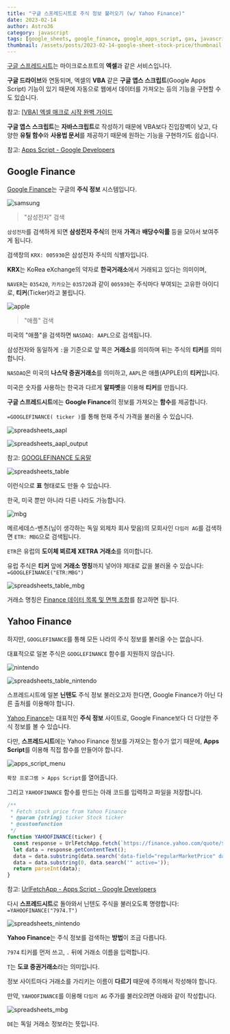 ```yaml
---
title: "구글 스프레드시트로 주식 정보 불러오기 (w/ Yahoo Finance)"
date: 2023-02-14
author: Astro36
category: javascript
tags: [google_sheets, google_finance, google_apps_script, gas, javascript]
thumbnail: /assets/posts/2023-02-14-google-sheet-stock-price/thumbnail.jpg
---
```


[구글 스프레드시트](https://www.google.com/intl/ko/sheets/about/)는 마이크로소프트의 **엑셀**과 같은 서비스입니다.

**구글 드라이브**와 연동되며, 엑셀의 **VBA** 같은 **구글 앱스 스크립트**(Google Apps Script) 기능이 있기 때문에 자동으로 웹에서 데이터를 가져오는 등의 기능을 구현할 수도 있습니다.

참고: [[VBA] 엑셀 매크로 시작 완벽 가이드](https://kukuta.tistory.com/397)

**구글 앱스 스크립트**는 **자바스크립트**로 작성하기 때문에 VBA보다 진입장벽이 낮고, 다양한 **유틸 함수**와 **사용법 문서**를 제공하기 때문에 원하는 기능을 구현하기도 쉽습니다.

참고: [Apps Script - Google Developers](https://developers.google.com/apps-script/reference?hl=ko)

## Google Finance

[Google Finance](https://www.google.com/finance/)는 구글의 **주식 정보** 시스템입니다.

![samsung](/assets/posts/2023-02-14-google-sheet-stock-price/samsung.png)

> "삼성전자" 검색

`삼성전자`를 검색하게 되면 **삼성전자 주식**의 현재 **가격**과 **배당수익률** 등을 모아서 보여주게 됩니다.

검색창의 `KRX: 005930`은 삼성전자 주식의 식별자입니다.

**KRX**는 KoRea eXchange의 약자로 **한국거래소**에서 거래되고 있다는 의미이며,

`NAVER`는 `035420`, `카카오`는 `035720`과 같이 `005930`는 주식마다 부여되는 고유한 아이디로, **티커**(Ticker)라고 불립니다.

![apple](/assets/posts/2023-02-14-google-sheet-stock-price/apple.png)

> "애플" 검색

미국의 "애플"을 검색하면 `NASDAQ: AAPL`으로 검색됩니다.

삼성전자와 동일하게 `:`을 기준으로 앞 쪽은 **거래소**를 의미하며 뒤는 주식의 **티커**를 의미합니다.

`NASDAQ`은 미국의 **나스닥 증권거래소**를 의미하고, `AAPL`은 애플(APPLE)의 **티커**입니다.

미국은 숫자를 사용하는 한국과 다르게 **알파벳**을 이용해 **티커**를 만듭니다.

**구글 스프레드시트**에는 **Google Finance**의 정보를 가져오는 **함수**를 제공합니다.

`=GOOGLEFINANCE( ticker )`를 통해 현재 주식 가격을 불러올 수 있습니다.

![spreadsheets_aapl](/assets/posts/2023-02-14-google-sheet-stock-price/spreadsheets_aapl.png)

![spreadsheets_aapl_output](/assets/posts/2023-02-14-google-sheet-stock-price/spreadsheets_aapl_output.png)

참고: [GOOGLEFINANCE 도움말](https://support.google.com/docs/answer/3093281?hl=ko)

![spreadsheets_table](/assets/posts/2023-02-14-google-sheet-stock-price/spreadsheets_table.png)

이런식으로 **표** 형태로도 만들 수 있습니다.

한국, 미국 뿐만 아니라 다른 나라도 가능합니다.

![mbg](/assets/posts/2023-02-14-google-sheet-stock-price/mbg.png)

메르세데스-벤츠(님이 생각하는 독일 외제차 회사 맞음)의 모회사인 `다임러 AG`를 검색하면 `ETR: MBG`으로 검색됩니다.

`ETR`은 유럽의 **도이체 뵈르제 XETRA 거래소**를 의미합니다.

유럽 주식은 **티커** 앞에 **거래소 명칭**까지 넣어야 제대로 값을 불러올 수 있습니다: `=GOOGLEFINANCE("ETR:MBG")`

![spreadsheets_table_mbg](/assets/posts/2023-02-14-google-sheet-stock-price/spreadsheets_table_mbg.png)

거래소 명칭은 [Finance 데이터 목록 및 면책 조항](https://www.google.com/googlefinance/disclaimer/)를 참고하면 됩니다.

## Yahoo Finance

하지만, `GOOGLEFINANCE`를 통해 모든 나라의 주식 정보를 불러올 수는 없습니다.

대표적으로 일본 주식은 `GOOGLEFINANCE` 함수를 지원하지 않습니다.

![nintendo](/assets/posts/2023-02-14-google-sheet-stock-price/nintendo.png)

![spreadsheets_table_nintendo](/assets/posts/2023-02-14-google-sheet-stock-price/spreadsheets_table_nintendo.png)

스프레드시트에 일본 **닌텐도** 주식 정보 불러오고자 한다면, Google Finance가 아닌 다른 출처를 이용해야 합니다.

[Yahoo Finance](https://finance.yahoo.com/)는 대표적인 **주식 정보** 사이트로, Google Finance보다 더 다양한 주식 정보를 볼 수 있습니다.

다만, **스프레드시트**에는 Yahoo Finance 정보를 가져오는 함수가 없기 때문에, **Apps Script**를 이용해 직접 함수를 만들어야 합니다.

![apps_script_menu](/assets/posts/2023-02-14-google-sheet-stock-price/apps_script_menu.png)

`확장 프로그램 > Apps Script`를 열어줍니다.

그리고 `YAHOOFINANCE` 함수를 만드는 아래 코드를 입력하고 파일을 저장합니다.

```js
/**
 * Fetch stock price from Yahoo Finance
 * @param {string} ticker Stock ticker
 * @customfunction
 */
function YAHOOFINANCE(ticker) {
  const response = UrlFetchApp.fetch(`https://finance.yahoo.com/quote/${ticker}`);
  let data = response.getContentText();
  data = data.substring(data.search('data-field="regularMarketPrice" data-trend="none" data-pricehint="2" value="') + 76);
  data = data.substring(0, data.search('" active='));
  return parseInt(data);
}
```

참고: [UrlFetchApp - Apps Script - Google Developers](https://developers.google.com/apps-script/reference/url-fetch/url-fetch-app?hl=ko)

다시 **스프레드시트**로 돌아와서 닌텐도 주식을 불러오도록 명령합니다: `=YAHOOFINANCE("7974.T")`

![spreadsheets_nintendo](/assets/posts/2023-02-14-google-sheet-stock-price/spreadsheets_nintendo.png)

**Yahoo Finance**는 주식 정보를 검색하는 **방법**이 조금 다릅니다.

`7974` 티커를 먼저 쓰고, `.` 뒤에 거래소 이름을 입력합니다.

`T`는 **도쿄 증권거래소**라는 의미입니다.

정보 사이트마다 거래소를 가리키는 이름이 **다르기** 때문에 주의해서 작성해야 합니다.

만약, `YAHOOFINANCE`를 이용해 `다임러 AG` 주가를 불러오려면 아래와 같이 작성합니다.

![spreadsheets_mbg](/assets/posts/2023-02-14-google-sheet-stock-price/spreadsheets_mbg.png)

`DE`는 독일 거래소 정보라는 뜻입니다.
